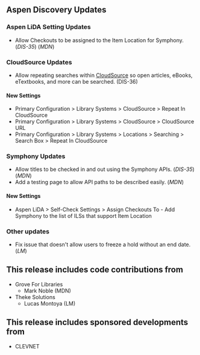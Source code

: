 ## Aspen Discovery Updates
### Aspen LiDA Setting Updates
- Allow Checkouts to be assigned to the Item Location for Symphony. (*DIS-35*) (*MDN*)

### CloudSource Updates
- Allow repeating searches within [CloudSource](https://cloudsource.net) so open articles, eBooks, eTextbooks, and more can be searched. (DIS-36)

<div markdown="1" class="settings">

#### New Settings
- Primary Configuration > Library Systems > CloudSource > Repeat In CloudSource
- Primary Configuration > Library Systems > CloudSource > CloudSource URL
- Primary Configuration > Library Systems > Locations > Searching > Search Box > Repeat In CloudSource
</div>

### Symphony Updates
- Allow titles to be checked in and out using the Symphony APIs. (*DIS-35*) (*MDN*)
- Add a testing page to allow API paths to be described easily. (*MDN*)

<div markdown="1" class="settings">

#### New Settings
- Aspen LiDA > Self-Check Settings > Assign Checkouts To - Add Symphony to the list of ILSs that support Item Location

</div>

### Other updates
- Fix issue that doesn't allow users to freeze a hold without an end date. (*LM*)

## This release includes code contributions from
- Grove For Libraries
    - Mark Noble (MDN)
- Theke Solutions
    - Lucas Montoya (LM)

## This release includes sponsored developments from
- CLEVNET